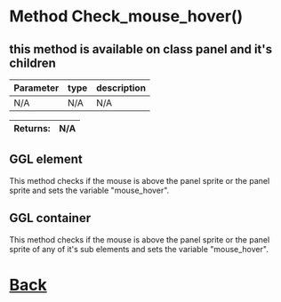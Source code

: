 # Method Check_mouse_hover()

## this method is available on class panel and it's children

| Parameter   |  type   |              description                   |
|--           |       --|--                                          |
|  N/A  |   N/A   |  N/A    |

| Returns:  |  N/A |
|--         |                                                        --|

## GGL element

This method checks if the mouse is above the panel sprite or the panel sprite and sets the variable "mouse_hover".

## GGL container

This method checks if the mouse is above the panel sprite or the panel sprite of any of it's sub elements and sets the variable "mouse_hover".

# [Back](https://github.com/Ced30/GML-GUI-Library-GGL-Documentation/blob/main/API/Common_Methods.md)
